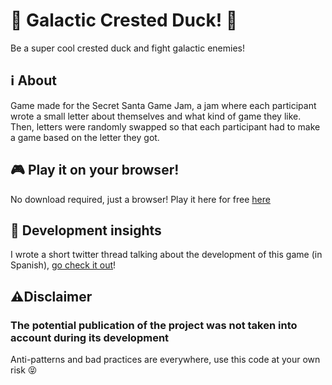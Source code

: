 # 👾 Galactic Crested Duck! 🦆
Be a super cool crested duck and fight galactic enemies!
## ℹ️ About
Game made for the Secret Santa Game Jam, a jam where each participant wrote a small letter about themselves and what kind of game they like. Then, letters were randomly swapped so that each participant had to make a game based on the letter they got.
## 🎮 Play it on your browser!
No download required, just a browser! Play it here for free [here](https://wender0.itch.io/galactic-crested-duck)
## 🔎 Development insights
I wrote a short twitter thread talking about the development of this game (in Spanish), [go check it out](https://x.com/wender9_/status/1873787873922801855)!
## ⚠️Disclaimer 
### The potential publication of the project was not taken into account during its development
Anti-patterns and bad practices are everywhere, use this code at your own risk 😝
